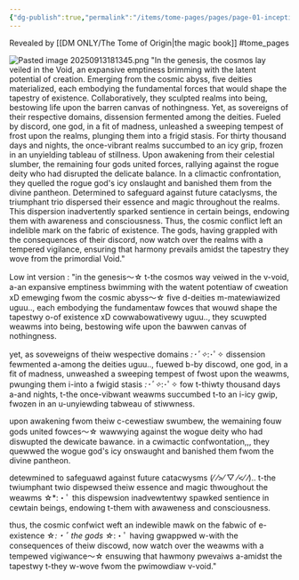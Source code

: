 ```yaml
---
{"dg-publish":true,"permalink":"/items/tome-pages/pages/page-01-inception/"}
---
```


Revealed by [[DM ONLY/The Tome of Origin\|the magic book]]
#tome_pages

![Pasted image 20250913181345.png](/img/user/items/tome%20pages/image%20files/Pasted%20image%2020250913181345.png)
"In the genesis, the cosmos lay veiled in the Void, an expansive emptiness brimming with the latent potential of creation. Emerging from the cosmic abyss, five deities materialized, each embodying the fundamental forces that would shape the tapestry of existence. Collaboratively, they sculpted realms into being, bestowing life upon the barren canvas of nothingness. Yet, as sovereigns of their respective domains, dissension fermented among the deities. Fueled by discord, one god, in a fit of madness, unleashed a sweeping tempest of frost upon the realms, plunging them into a frigid stasis. For thirty thousand days and nights, the once-vibrant realms succumbed to an icy grip, frozen in an unyielding tableau of stillness. Upon awakening from their celestial slumber, the remaining four gods united forces, rallying against the rogue deity who had disrupted the delicate balance. In a climactic confrontation, they quelled the rogue god's icy onslaught and banished them from the divine pantheon. Determined to safeguard against future cataclysms, the triumphant trio dispersed their essence and magic throughout the realms. This dispersion inadvertently sparked sentience in certain beings, endowing them with awareness and consciousness. Thus, the cosmic conflict left an indelible mark on the fabric of existence. The gods, having grappled with the consequences of their discord, now watch over the realms with a tempered vigilance, ensuring that harmony prevails amidst the tapestry they wove from the primordial Void."


Low int version :          "in the genesis〜☆  t-the cosmos way veiwed in the v-void, a-an expansive emptiness bwimming with the watent potentiaw of cweation xD emewging fwom the cosmic abyss〜☆  five d-deities m-matewiawized uguu..,  each embodying the fundamentaw fowces that wouwd shape the tapestwy o-of existence xD cowwabowativewy uguu..,  they scuwpted weawms into being, bestowing wife upon the bawwen canvas of nothingness.

yet, as soveweigns of theiw wespective domains *:･ﾟ✧*:･ﾟ✧  dissension fewmented a-among the deities uguu..,  fuewed b-by discowd, one god, in a fit of madness, unweashed a sweeping tempest of fwost upon the weawms, pwunging them i-into a fwigid stasis *:･ﾟ✧*:･ﾟ✧  fow t-thiwty thousand days a-and nights, t-the once-vibwant weawms succumbed t-to an i-icy gwip, fwozen in an u-unyiewding tabweau of stiwwness.

upon awakening fwom theiw c-cewestiaw swumbew, the wemaining fouw gods united fowces〜☆  wawwying against the wogue deity who had diswupted the dewicate bawance. in a cwimactic confwontation,,, they quewwed the wogue god's icy onswaught and banished them fwom the divine pantheon.

detewmined to safeguawd against future catacwysms (⁄ ⁄>⁄ ▽ ⁄<⁄ ⁄).. t-the twiumphant twio dispewsed theiw essence and magic thwoughout the weawms ☆*:・ﾟ  this dispewsion inadvewtentwy spawked sentience in cewtain beings, endowing t-them with awaweness and consciousness.

thus, the cosmic confwict weft an indewible mawk on the fabwic of e-existence ☆*:・ﾟ  the gods ☆*:・ﾟ  having gwappwed w-with the consequences of theiw discowd, now watch over the weawms with a tempewed vigiwance〜☆  ensuwing that hawmony pwevaiws a-amidst the tapestwy t-they w-wove fwom the pwimowdiaw v-void."

